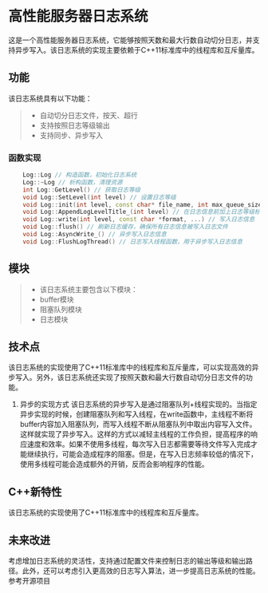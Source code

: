 # 高性能服务器日志系统

这是一个高性能服务器日志系统，它能够按照天数和最大行数自动切分日志，并支持异步写入。该日志系统的实现主要依赖于C++11标准库中的线程库和互斥量库。

## 功能
该日志系统具有以下功能：

> * 自动切分日志文件，按天、超行
> * 支持按照日志等级输出
> * 支持同步、异步写入

### 函数实现
```c++
    Log::Log // 构造函数，初始化日志系统
    Log::~Log // 析构函数，清理资源
    int Log::GetLevel() // 获取日志等级
    void Log::SetLevel(int level) // 设置日志等级
    void Log::init(int level, const char* file_name, int max_queue_size) // 初始化日志系统，包括创建日志文件，开启异步写入等
    void Log::AppendLogLevelTitle_(int level) // 在日志信息前加上日志等级标识
    void Log::write(int level, const char *format, ...) // 写入日志信息
    void Log::flush() // 刷新日志缓存，确保所有日志信息被写入日志文件
    void Log::AsyncWrite_() // 异步写入日志信息
    void Log::FlushLogThread() // 日志写入线程函数，用于异步写入日志信息
```


## 模块
> * 该日志系统主要包含以下模块：
> * buffer模块
> * 阻塞队列模块
> * 日志模块

## 技术点
该日志系统的实现使用了C++11标准库中的线程库和互斥量库，可以实现高效的异步写入。另外，该日志系统还实现了按照天数和最大行数自动切分日志文件的功能。

1. 异步的实现方式
该日志系统的异步写入是通过阻塞队列+线程实现的。当指定异步实现的时候，创建阻塞队列和写入线程，在write函数中，主线程不断将buffer内容加入阻塞队列，而写入线程不断从阻塞队列中取出内容写入文件。这样就实现了异步写入。这样的方式以减轻主线程的工作负担，提高程序的响应速度和效率。如果不使用多线程，每次写入日志都需要等待文件写入完成才能继续执行，可能会造成程序的阻塞。但是，在写入日志频率较低的情况下，使用多线程可能会造成额外的开销，反而会影响程序的性能。


## C++新特性
该日志系统的实现使用了C++11标准库中的线程库和互斥量库。

## 未来改进
考虑增加日志系统的灵活性，支持通过配置文件来控制日志的输出等级和输出路径。此外，还可以考虑引入更高效的日志写入算法，进一步提高日志系统的性能。
参考开源项目